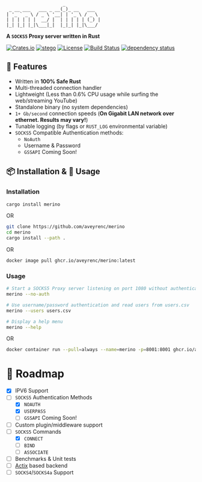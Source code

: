 ```
                     _
 _ __ ___   ___ _ __(_)_ __   ___
| '_ ` _ \ / _ \ '__| | '_ \ / _ \
| | | | | |  __/ |  | | | | | (_) |
|_| |_| |_|\___|_|  |_|_| |_|\___/
```

**A `SOCKS5` Proxy server written in Rust**

[![Crates.io](https://img.shields.io/crates/v/merino.svg)](https://crates.io/crates/merino)
[![stego](https://docs.rs/merino/badge.svg)](https://docs.rs/merino)
[![License](https://img.shields.io/crates/l/pbr.svg)](https://github.com/aveyrenc/merino/blob/master/LICENSE.md)
[![Build Status](https://github.com/aveyrenc/merino/actions/workflows/cross_build_and_release.yml/badge.svg)](https://github.com/aveyrenc/merino/actions/workflows/cross_build_and_release.yml)
[![dependency status](https://deps.rs/repo/github/aveyrenc/merino/status.svg)](https://deps.rs/repo/github/aveyrenc/merino)

## 🎁 Features

- Written in **100% Safe Rust**
- Multi-threaded connection handler
- Lightweight (Less than 0.6% CPU usage while surfing the web/streaming YouTube)
- Standalone binary (no system dependencies)
- `1+ Gb/second` connection speeds (**On Gigabit LAN network over ethernet. Results may vary!**)
- Tunable logging (by flags or `RUST_LOG` environmental variable)
- `SOCKS5` Compatible Authentication methods:
  - `NoAuth`
  - Username & Password
  - `GSSAPI` Coming Soon!

## 📦 Installation & 🏃 Usage

### Installation

```bash
cargo install merino
```

OR

```bash
git clone https://github.com/aveyrenc/merino
cd merino
cargo install --path .
```

OR

```bash
docker image pull ghcr.io/aveyrenc/merino:latest
```

### Usage

```bash
# Start a SOCKS5 Proxy server listening on port 1080 without authentication
merino --no-auth

# Use username/password authentication and read users from users.csv
merino --users users.csv

# Display a help menu
merino --help
```

OR

```bash
docker container run --pull=always --name=merino -p=8001:8001 ghcr.io/aveyrenc/merino:latest --no-auth --port=8001
```

# 🚥 Roadmap

- [x] IPV6 Support
- [ ] `SOCKS5` Authentication Methods
  - [x] `NOAUTH`
  - [x] `USERPASS`
  - [ ] `GSSAPI` Coming Soon!
- [ ] Custom plugin/middleware support
- [ ] `SOCKS5` Commands
  - [x] `CONNECT`
  - [ ] `BIND`
  - [ ] `ASSOCIATE`
- [ ] Benchmarks & Unit tests
- [ ] [Actix](https://github.com/actix-rs/actix) based backend
- [ ] `SOCKS4`/`SOCKS4a` Support
